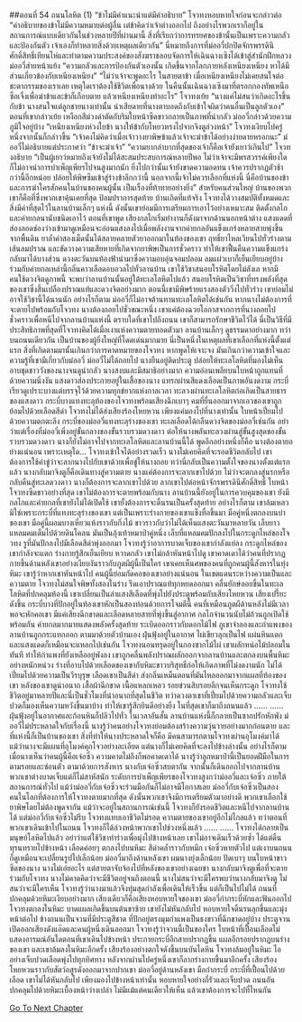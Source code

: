 ##ตอนที่ 54 ถนนโลหิต (1)
“ข้าไม่มีคำแนะนำแต่มีคำอธิบาย”
โจวทงหอบหายใจก่อนจะกล่าวต่อ “คำอธิบายของข้าไม่มีความหมายต่อผู้อื่น เต่ข้าคิดว่าเจ้าต่างออกไป ถึงอย่างไรพวกเราก็อยู่ในสถานการณ์แบบเดียวกันในช่วงหลายปีที่ผ่านมานี้ สิ่งที่เรียกว่าการทรยศของข้านั้นเป็นเพราะความกลัวและป้องกันตัว เจ้าเองก็ทำหลายสิ่งด้วยเหตุผลเดียวกัน”
นี่หมายถึงการที่ม่ออวี่ปกปิดจักรพรรดินีศักดิ์สิทธิ์เทียนไห่และทำตามความประสงค์ของสังฆราชลอบจัดการให้เฉินฉางเซิงได้เข้าสู่สำนักฝึกหลวง
ม่ออวี่ส่ายหน้าแย้ง “ความกลัวและการป้องกันตัวเองนั้น เกิดขึ้นจากโลกภายหลังเหนียงเหนียง หาได้มีส่วนเกี่ยวข้องกับเหนียงเหนียง”
“ไม่ว่าเจ้าจะพูดอะไร ในสายตาข้า เมื่อเหนียงเหนียงไม่เคยสนใจต่อชะตากรรมของเราเลย เหตุใดเราต้องใช้ชีวิตเพื่อนางด้วย ในคืนนั้นเฉินฉางเซิงมาที่ตรอกกองทัพเหนือซือเจิ้งเพื่อฆ่าข้าและข้าก็เกือบตาย แล้วเหนียงเหนียงทำอะไร”
โจวทงเย้ย “นางแค่ไม่สนว่าเกิดอะไรขึ้นกับข้า นางสนใจแต่ลูกชายนางเท่านั้น น่าเสียดายที่นางตาบอดถึงกับเข้าใจผิดว่าคนอื่นเป็นลูกตัวเอง”
ตอนที่เขากล่าวเย้ย เหงือกสีม่วงดำตัดกับริมใบหน้าซีดขาวกลายเป็นภาพที่น่ากลัว
ม่ออวี่กล่าวด้วยความภูมิใจอยู่บ้าง “เหนียงเหนียงห่วงใยข้า นางให้ข้ากับโหยวหรงไปจากจิงตูล่วงหน้า”
โจวทงเงียบไปครู่หนึ่งจากนั้นก็กล่าวขึ้น “เจ้าคงไม่คิดว่าเมื่อเจ้าวางยาพิษข้าแล้วเจ้าจะฆ่าข้าได้อย่างง่ายดายหรอกนะ”
ม่ออวี่ไม่อธิบายแต่ประกาศว่า “ข้าจะฆ่าเจ้า”
“ความยากลำบากที่สุดของเจ้าก็คือเจ้ายังเยาว์เกินไป”
โจวทงอธิบาย “เป็นผู้เยาว์หมายถึงเจ้ายังไม่ได้สะสมประสบการณ์หลายปีพอ ไม่ว่าเจ้าจะมีพรสวรรค์เพียงใด ก็ไม่อาจนำการบำเพ็ญเพียรไปจนสูงมากนัก ยิ่งไปกว่านั้นเจ้ายังขาดความอดทน เจ้าควรปรากฏตัวช้ากว่านี้อีกหน่อย ปล่อยให้พิษซึมเข้าสู่ร่างข้าลึกกว่านี้ นอกจากนี้เจ้าไม่ควรเลือกที่แห่งนี้ นี่คือบ้านของข้าและการฆ่าใครสักคนในบ้านของคนผู้นั้น เป็นเรื่องที่ท้าทายอย่างยิ่ง”
สำหรับคนส่วนใหญ่ บ้านของพวกเขาก็คือที่ซึ่งพวกเขาคุ้นเคยที่สุด ป้อมปราการสุดท้าย บ้านเกิดที่แท้จริง
โจวทงได้วางสมบัติทั้งหมดและสิ่งมีค่าที่สุดไว้ในลานบ้านเล็กๆ แห่งนี้ ดังนั้นเขาย่อมมีการเตรียมการเอาไว้อย่างเหมาะสม ติดตั้งกลไกและค่ายกลนานับชนิดเอาไว้
ตอนที่เขาพูด เสียงกลไกเริ่มทำงานก็ดังมาจากด้านนอกหน้าต่าง แสงแดดที่ส่องลอดช่องว่างเข้ามาดูเหมือนจะอ่อนแสงลงไปเมื่อพลังงานจากค่ายกลอันแข็งแกร่งหลายสายพุ่งขึ้นจากพื้นดิน
ยาล้ำค่าสองเม็ดนั้นได้สลายคลายตัวยาออกมาในท้องของเขา ฤทธิ์ยาไหลเวียนไปทั่วร่างตามเส้นลมปราณ และขัดวางความเสียหายที่เกิดจากยาพิษเป็นการชั่วคราว ทำให้เขาฟื้นคืนความแข็งแกร่งกลับมาได้บางส่วน
ดวงตะวันบนท้องฟ้านำมาซึ่งความอบอุ่นจอมปลอม ลมแผ่วเบาก็เย็นเยียบอยู่บ้าง ร่วมกับค่ายกลเหล่านี้กลิ่นคาวเลือดอบอวลไปทั่วลานบ้าน
เขาใช้วิชาสนอบโรหิตโดยไม่ลังเล หากมีคนใช้ดวงจิตดูภาพนี้ จะพบว่าลานบ้านนั้นอยู่ใต้ทะเลโลหิตไปแล้ว
สนอบโรหิตเป็นวิชาที่ทรงพลังที่สุดของเขาซึ่งสิ้นเปลืองปราณแท้และดวงจิตอย่างมาก ตอนนี้เขามีพิษร้ายแรงสองตัววิ่งไปทั่วร่าง เขาย่อมไม่อาจใช้วิชานี้ได้นานนัก อย่างไรก็ตาม ม่ออวี่ก็ไม่อาจต้านทานทะเลโลหิตได้เช่นกัน หากนางไม่ต้องการที่จะตายไปพร้อมกับโจวทง นางต้องถอยไปชั่วขณะหนึ่ง
เขาแค่ต้องฉวยโอกาสจากการที่นางถอยไปชั่วคราวเพื่อหนีไปจากลานบ้านแห่งนี้ ตราบใดที่เขาไปถึงถนน เขาก็สามารถรักษาชีวิตไว้ได้
นี่เป็นวิธีที่มีประสิทธิภาพที่สุดที่โจวทงคิดได้เมื่อเงาแห่งความตายทอดตัวมา
ลานบ้านเล็กๆ ดูธรรมดาอย่างมาก ทว่าบนถนนเดียวกัน เป็นบ้านของผู้ยิ่งใหญ่ที่โดดเด่นมากมาย นี่เป็นหนึ่งในเหตุผลที่เขาเลือกที่แห่งนี้ตั้งแต่แรก
สิ่งที่เกิดตามมานั้นเกินกว่าการคาดหมายของโจวทง หากพูดให้เจาะจง มันเกินกว่าความเข้าใจและความรู้ที่เขามีเกี่ยวกับม่ออวี่
ม่ออวี่ไม่ได้ถอยไป นางยืนอยู่ติดประตู ปล่อยให้ทะเลโลหิตที่มองไม่เห็นอาบชุดชาววังของนางจนดูน่ากลัว
นางสงบและมีสมาธิอย่างมาก ความอ่อนเพลียบนใบหน้าถูกแทนที่ด้วยความนิ่งงัน
แสงดาวส่องประกายอยู่ในเสื้อของนาง แทรกผ่านสีแดงเลือดเป็นภาพอันงดงาม
กระบี่เรียวดูเปราะบางแต่บรรจุไว้ด้วยความทุกข์ยากแห่งกาลเวลา ทะลวงผ่านทะเลโลหิตก่อเกิดเป็นสายธารของแสงดาว
กระบี่บางแทงทะลุท้องของโจวทงพร้อมเสียงฉึกเบาๆ คมที่ยื่นออกมาจากเอวของเขาถูกย้อมไปด้วยเลือดสีดำ
โจวทงไม่ได้ส่งเสียงร้องโหยหวน เพียงแค่มองไปที่นางเท่านั้น ใบหน้าเปี่ยมไปด้วยความตกตะลึง
กระบี่ของม่ออวี่แทงทะลุร่างของเขา
ทะเลเลือดได้กลืนดวงจิตของม่ออวี่เช่นกัน
อย่าว่าแต่เรื่องที่ม่ออวี่เพิ่งอยู่ขั้นกลางของขั้นรวบรวมดวงดาว ต่อให้นางพลันทะลวงผ่านสู่ขั้นสูงสุดของขั้นรวบรวมดวงดาว นางก็ยังไม่อาจไปจากทะเลโลหิตและลานบ้านนี้ได้
พูดอีกอย่างหนึ่งก็คือ นางต้องตายอย่างแน่นอน
เพราะเหตุใด... โจวทงเข้าใจได้อย่างรวดเร็ว นางไม่เคยคิดที่จะรอดชีวิตกลับไป
เขาต้องการใช้คำขู่ว่าจะลากนางไปกับเขาด้วยเพื่อขู่ให้นางถอย ทว่านี่กลับเป็นความตั้งใจของนางตั้งแต่แรกแล้ว
นางกลับมาจิงตูก็คือเดินทางสู่ความตาย นางแค่ต้องการจะลากเขาไปด้วย
ไม่ว่าจะตกลงสู่นรกหรือกลับคืนสู่ทะเลดวงดาว นางก็ต้องการจะลากเขาไปด้วย ลากเขาไปต่อหน้าจักรพรรดินีศักดิ์สิทธิ์
ใบหน้าโจวทงซีดขาวอย่างที่สุด
เขาไม่ต้องการจะตายพร้อมกับนาง
ลานบ้านนี้ยังอยู่ในการควบคุมของเขา ยังมีกลไกและค่ายกลที่เขายังไม่ได้เปิดใช้ เขายั้งต้องการจะดิ้นรนเป็นครั้งสุดท้าย
อย่างไรก็ตาม เขาล้มเหลว มิใช่เพราะกระบี่ที่แทงทะลุร่างของเขา แต่เป็นเพราะร่างกายของเขาแข็งทื่อขึ้นมา
มือคู่หนึ่งตกลงบนบ่าของเขา
มือคู่นี้ผอมบางเหี่ยวแห้งราวกับกิ่งไม้ ขาวราวกับว่าไม่ได้เห็นแสงตะวันมาหลายวัน เล็บยาวแหลมคมเต็มไปด้วยดินโคลน
มันเป็นอุ้งเท้าหมาป่าคู่หนึ่ง เล็บที่แหลมคมปักลงไปในกระดูกไหล่ของโจวทง รูที่มันปักลงไปมีเลือดสีดำพุ่งออกมา
โจวทงรู้ว่าอาการบาดเจ็บของเขากำลังแย่ลง กระดูกไหล่ของเขากำลังจะแตก
ร่างกายรู้สึกเย็นเยียบ หวาดกลัว เขาไม่กล้าหันหน้าไปดู
เขาคาดเดาได้ว่าคนที่ปรากฏกายขึ้นด้านหลังเขาอย่างเงียบงันราวกับภูตผีผู้นี้เป็นใคร
เขาเคยเห็นศพของคนที่ถูกคนผู้นี้สังหารในทุ่งหิมะ เขารู้ว่าหากเขาหันหน้าไป คนผู้นี้ย่อมกัดคอของเขาอย่างแน่นอน
ในเขตแดนระหว่างความเป็นและความตาย โจวทงไม่สนใจพิษทั้งสองในร่าง รีดเอาปราณแท้ทุกหยดออกมา
คลื่นยักษ์ลอยขึ้นในทะเลโลหิตที่ปกคลุมห้องนี้
เขาเปลี่ยนเป็นลำแสงสีเลือดที่พุ่งไปยังประตูพร้อมกับเสียงโหยหวน
เสียงเปรี๊ยะดังขึ้น กระบี่บางที่ปักอยู่ในท้องเขาหักเป็นสองท่อนด้วยการโจมตีนี้
คนที่เหมือนภูตผีด้านหลังไม่มีเวลาพอจะหักคอเขา มีแค่เสียงฉีกขาดและเลือดหลายสายที่พุ่งขึ้นสู่อากาศ
กลไกจำนวนนับไม่ถ้วนถูกเปิดใช้พร้อมกัน ค่ายกลมากมายแสดงพลังครั้งสุดท้าย ระเบิดออกราวกับดอกไม้ไฟ ภูเขาจำลองและกำแพงของลานบ้านถูกกระแทกออก ตามมาด้วยตัวบ้านเอง ฝุ่นฟุ้งอยู่ในอากาศ ไผ่เขียวลุกเป็นไฟ แผ่นหินแตกและแสงแดดก็เหมือนจะแหลกไปเช่นกัน
โจวทงนอนทรุดอยู่ในกองซากไม้ไผ่
เขาผลักหน่อไม้ปลอมในทันที ทำให้กำแพงที่ยังเหลืออยู่พังลง
เขาถูกคลื่นพลังปราณผลักออกจากลานบ้านและตกลงบนพื้นหิมะอย่างหนักหน่วง
ร่างที่อาบไปด้วยเลือดของเขากับหิมะขาวบริสุทธิ์ก่อให้เกิดภาพที่ไม่งดงามนัก ไม่ได้เปี่ยมไปด้วยความเป็นวีรบุรุษ
เลือดเขาเป็นสีดำ ส่งกลิ่นเหม็นตอนที่มันไหลออกมาจากแผลที่ท้องของเขา
หลังของเขาดูน่าอนาถ เสื้อผ้าฉีกขาด เนื้อแหลกเหลว รอยข่วนสิบรอยลึกจนเห็นกระดูก
โจวทงใช้ชีวิตอยู่มาหลายปีและนี่เป็นชั่วโมงที่น่าอนาถที่สุดในชีวิต
ทว่าดวงตาเขาที่เปี่ยมไปด้วยความกลัวและเจ็บปวดก็มองเห็นความหวังขึ้นมาบ้าง ทำให้เขารู้สึกยินดีอย่างยิ่ง
ในที่สุดเขาก็มาถึงถนนแล้ว
……
……
ฝุ่นฟุ้งอยู่ในอากาศและก้อนหินก็ปลิวไปทั่ว ในเวลาอันสั้น ลานบ้านแห่งนี้ก็กลายเป็นซากปรักหักพัง
ม่ออวี่ไม่ประหลาดใจกับเรื่องนี้ นางรู้ว่าคนอย่างโจวทงย่อมต้องสร้างความวุ่นวายอย่างมากก่อนตาย และที่แห่งนี้ก็เป็นบ้านของเขา สิ่งที่ทำให้นางประหลาดใจก็คือ มีคนสามารถตามโจวทงผ่านอุโมงค์มาได้ แม้ว่านางจะมีแผนที่อุโมงค์คุกโจวอย่างละเอียด แต่นางก็ไม่เคยคิดที่จะลงไปข้างล่างนั้น อย่างไรก็ตาม เมื่อนางเห็นว่าคนผู้นี้คือเจ๋อซิ่ว ความคาดไม่ถึงก็พอคาดเดาได้ นางรู้ว่าลูกหมาป่านี้เป็นยอดฝีมือในการตามรอยและซ่อนตัว ตามาด้วยการสังหาร
นางกับเจ๋อซิ่วสบตากัน จากนั้นก็เดินออกไปจากลานบ้าน พวกเขาต่างบาดเจ็บแต่ก็ไม่สาหัสนัก
ระดับการบำเพ็ญเพียรของโจวทงสูงกว่าม่ออวี่และเจ๋อซิ่ว ภายใต้สถานการณ์ทั่วไป แม้ว่าม่ออวี่กับเจ๋อซิ่วจะร่วมมือกันก็ไม่อาจมีโอกาสเลย
ม่ออวี่กับเจ๋อซิ่วเป็นสองคนในโลกที่ต้องการให้โจวทงตายมากที่สุด ดังนั้นพวกเขาจึงมีการเตรียมตัวมาอย่างดี พวกเขาเลือกใช้ยาพิษโดยไม่ต้องพูดจากัน
แม้ว่าจะอยู่ในสถานการณ์เช่นนี้ โจวทงก็ยังรอดชีวิตและหนีไปจากลานบ้านได้
แต่ม่ออวี่กับเจ๋อซิ่วไม่รีบ โจวทงแทบเอาชีวิตไม่รอด ความตายของเขาอยู่อีกไม่ไกลแล้ว
ทว่าตอนที่พวกเขาเดินเข้าไปในถนน โจวทงก็ได้ล่วงหน้าพวกเขาไปช่วงหนึ่งแล้ว
……
……
โจวทงได้กลายเป็นมนุษย์โลหิตไปแล้ว อย่าว่าแต่ใช้วิชาท่าร่างเพื่อมุ่งไปข้างหน้าเลย เขาไม่อาจเดินเร็วด้วยซ้ำ ได้แต่ดิ้นทุรนทรายไปข้างหน้า
เลือดค่อยๆ ตกลงไปบนหิมะ สีดำคล้ำราวกับหมึก
เจ๋อซิ่วหายตัวไป แต่เงาบนถนนก็ดูเหมือนจะเปลี่ยนรูปไปเล็กน้อย
ม่ออวี่มาถึงด้านหลังเขา ผมนางยุ่งเล็กน้อย ปัดเบาๆ บนใบหน้าขาวซีดของนาง
นางไม่เอ่ยอะไร แต่สายตาจับจ้องไปที่หลังของเขาอย่างเฉยชา
นางกลับมาจิงตูเพื่อที่จะตายร่วมกับโจวทง นางไม่คาดคิดว่าจะมีชีวิตอยู่จนถึงตอนนี้
นางไม่สนว่าจะมีใครพบว่านางกลับมาจิงตู ไม่สนว่าจะมีใครเห็น
โจวทงรู้ว่านางมาแล้วจึงทุ่มสุดกำลังเพื่อเดินให้เร็วขึ้น แต่ก็เป็นไปไม่ได้
ถนนที่ปกคลุมด้วยหิมะเงียบอย่างมาก เสียงเดียวก็คือเสียงหอบหายใจของเขา
ม่ออวี่กำกระบี่หักและฟันออกไป
โจวทงตกลงในหิมะ บาดแผลเกิดขึ้นบนต้นขาซ้าย
เขายังไม่หันกลับไป หอบหายใจดิ้นรนลุกขึ้นและมุ่งหน้าต่อไป
ข้างถนนเป็นจวนที่มีประตูสีชาด ที่ปักอยู่ตรงมุมกำแพงเป็นธงขาวที่ฉีกขาดอยู่บ้าง
ประตูจวนเปิดออกเสียงดังแอ๊ดและคนผู้หนึ่งเดินออกมา
โจวทงรู้ว่าจวนนี้เป็นของใคร ใบหน้าที่เปื้อนเลือดไม่แสดงอารมณ์อันใดตอนที่เขาเดินไปข้างหน้า
ประกายกระบี่อีกสายปรากฏขึ้น แผลอีกรอยปรากฏบนร่างของเขา และเขาล้มลงในหิมะอีกครั้ง
เสียงร้องอย่างตกใจดังขึ้นบนบันไดหิน
โจวทงล้มอยู่ในหิมะ ไออย่างเจ็บปวดเลือดพุ่งไปทุกทิศทาง
หลังจากผ่านไปครู่หนึ่งเขาก็ลากร่างกายขึ้นมาอีกครั้ง เสียงร้องโหยหวนราวกับสัตว์อสูรดังออกมาจากปากเขา
ม่ออวี่อยู่ด้านหลังเขา มือกำกระบี่ กระบี่ที่เปื้อนไปด้วยเลือด
เขาไม่ได้หันกลับไป เพียงมองไปข้างหน้าเท่านั้น หอบหายใจอย่างถี่รัวและเจ็บปวด
ถนนอันปกคลุมไปด้วยหิมะเบื้องหน้าว่างเปล่า ไม่มีแม้แต่คนเดียวให้เห็น แล้วเขาต้องการจะไปที่ไหนกัน


[Go To Next Chapter]( ./727.md)